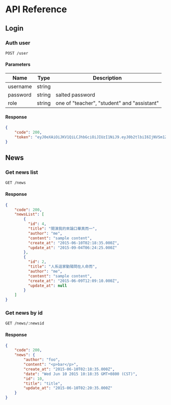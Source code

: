 # API Reference

## Login

### Auth user

```
POST /user
```

#### Parameters

Name        | Type      | Description
----        | ----      | ----
username    | string    |
password    | string    | salted password
role        | string    | one of "teacher", "student" and "assistant"

#### Response

```json
{
    "code": 200,
    "token": "eyJ0eXAiOiJKV1QiLCJhbGciOiJIUzI1NiJ9.eyJ0b2tlbiI6IjNVSm1ZbWdidHEyd0N0NTFDM3FadmkzV0xBczhmSXdMQkwzdkcxcUkvc00vL241V291Wk83Z3lEVCtsOGVlU0x3SDlPUDZLTVlIbGowbjhtYTQ3Qzc4OUU5b2NEWU9ubli9U0BdHVHZjJrPSIsImlhdCI6Ma80I0kM0OTU4OH0.xNjdrIWul11mYs3-dcz1lo831fHg8IMW_sgDwT0bLok"
}
```

## News

### Get news list

```
GET /news
```

#### Response

```json
{
    "code": 200,
    "newsList": [
        {
          "id": 4,
          "title": "間演我的來論口華真而一",
          "author": "me",
          "content": "sample content",
          "create_at": "2015-06-10T02:18:35.000Z",
          "update_at": "2015-09-04T06:24:25.000Z"
        },
        {
          "id": 2,
          "title": "人系這家動陽問在人命而",
          "author": "me",
          "content": "sample content",
          "create_at": "2015-06-09T12:09:10.000Z",
          "update_at": null
        }
    ]
}
```

### Get news by id

```
GET /news/:newsid
```

#### Response

```json
{
    "code": 200,
    "news": {
        "author": "foo",
        "content": "<p>bar</p>",
        "create_at": "2015-06-10T02:18:35.000Z",
        "date": "Wed Jun 10 2015 10:18:35 GMT+0800 (CST)",
        "id": 10,
        "title": "title",
        "update_at": "2015-06-10T02:20:35.000Z"
    }
}
```
